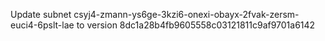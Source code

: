 Update subnet csyj4-zmann-ys6ge-3kzi6-onexi-obayx-2fvak-zersm-euci4-6pslt-lae to version 8dc1a28b4fb9605558c03121811c9af9701a6142
